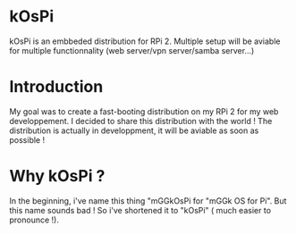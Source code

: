 # kOsPi
kOsPi is an embbeded distribution for RPi 2. Multiple setup will be aviable for multiple functionnality (web server/vpn server/samba server...)

Introduction
====
My goal was to create a fast-booting distribution on my RPi 2 for my web developpement. I decided to share this distribution with the world !
The distribution is actually in developpment, it will be aviable as soon as possible !

Why kOsPi ?
===
In the beginning, i've name this thing "mGGkOsPi for "mGGk OS for Pi". But this name sounds bad ! So i've shortened it to "kOsPi" ( much easier to pronounce !).
